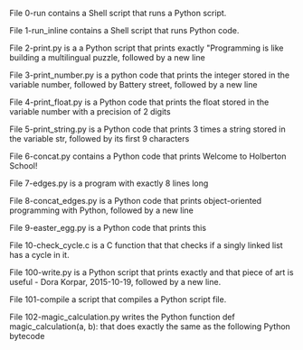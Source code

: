 File 0-run contains a Shell script that runs a Python script.

File 1-run_inline contains a Shell script that runs Python code.

File 2-print.py is a a Python script that prints exactly "Programming is like building a multilingual puzzle, followed by a new line

File 3-print_number.py is a python code that prints the integer stored in the variable number, followed by Battery street, followed by a new line

File 4-print_float.py is a Python code that prints  the float stored in the variable number with a precision of 2 digits

File 5-print_string.py is a Python code that prints 3 times a string stored in the variable str, followed by its first 9 characters

File 6-concat.py contains a Python code that prints Welcome to Holberton School!

File 7-edges.py is a program with exactly 8 lines long

File 8-concat_edges.py is a Python code that prints object-oriented programming with Python, followed by a new line

File 9-easter_egg.py is a Python code that prints this

File 10-check_cycle.c is a C function that that checks if a singly linked list has a cycle in it.

File 100-write.py is a Python script that prints exactly and that piece of art is useful - Dora Korpar, 2015-10-19, followed by a new line.

File 101-compile a script that compiles a Python script file.

File 102-magic_calculation.py writes  the Python function def magic_calculation(a, b): that does exactly the same as the following Python bytecode
